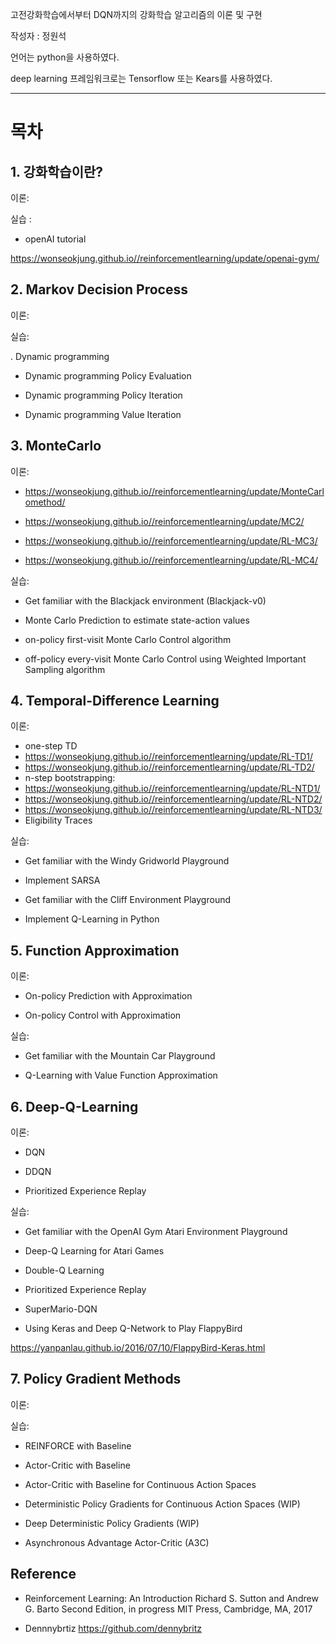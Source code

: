 고전강화학습에서부터 DQN까지의 강화학습 알고리즘의 이론 및 구현

작성자 : 정원석

언어는 python을 사용하였다. 

deep learning 프레임워크로는 Tensorflow 또는  Kears를 사용하였다. 



---

# 목차

## 1. 강화학습이란? 
 
 이론: 
 
 
 실습 : 
 
 
 * openAI tutorial
 
https://wonseokjung.github.io//reinforcementlearning/update/openai-gym/
 

## 2. Markov Decision Process

 이론:
 
 실습:

. Dynamic programming

* Dynamic programming Policy Evaluation

* Dynamic programming Policy Iteration

* Dynamic programming Value Iteration

## 3. MonteCarlo 

 이론:
 * https://wonseokjung.github.io//reinforcementlearning/update/MonteCarlomethod/
 
 * https://wonseokjung.github.io//reinforcementlearning/update/MC2/
 
 * https://wonseokjung.github.io//reinforcementlearning/update/RL-MC3/
 
 * https://wonseokjung.github.io//reinforcementlearning/update/RL-MC4/
 
 
 실습:
 
 * Get familiar with the Blackjack environment (Blackjack-v0)
 
 * Monte Carlo Prediction to estimate state-action values 
 
 * on-policy first-visit Monte Carlo Control algorithm 
 
 * off-policy every-visit Monte Carlo Control using Weighted Important Sampling algorithm 
 

## 4. Temporal-Difference Learning

 이론: 

 * one-step TD
 * https://wonseokjung.github.io//reinforcementlearning/update/RL-TD1/
 * https://wonseokjung.github.io//reinforcementlearning/update/RL-TD2/
 * n-step bootstrapping: 
 * https://wonseokjung.github.io//reinforcementlearning/update/RL-NTD1/
 * https://wonseokjung.github.io//reinforcementlearning/update/RL-NTD2/
 * https://wonseokjung.github.io//reinforcementlearning/update/RL-NTD3/
 * Eligibility Traces
 
 실습:
 
 * Get familiar with the Windy Gridworld Playground
 
 * Implement SARSA 
 
 * Get familiar with the Cliff Environment Playground
 
 * Implement Q-Learning in Python 

## 5. Function Approximation
 
 이론: 
 
 * On-policy Prediction with Approximation
 
 * On-policy Control with Approximation
 
 실습: 
 
 * Get familiar with the Mountain Car Playground
 
 * Q-Learning with Value Function Approximation

## 6. Deep-Q-Learning

 이론:
 
 * DQN 
 
 * DDQN
 
 * Prioritized Experience Replay 
 
 실습:
 
 * Get familiar with the OpenAI Gym Atari Environment Playground
 
 * Deep-Q Learning for Atari Games 
 
 * Double-Q Learning 
 
 * Prioritized Experience Replay 
 
 * SuperMario-DQN
 
 * Using Keras and Deep Q-Network to Play FlappyBird
 
  https://yanpanlau.github.io/2016/07/10/FlappyBird-Keras.html

## 7. Policy Gradient Methods

 이론:
 
 실습:
 
 * REINFORCE with Baseline 
 
 * Actor-Critic with Baseline 
 
 * Actor-Critic with Baseline for Continuous Action Spaces 
 
 * Deterministic Policy Gradients for Continuous Action Spaces (WIP)
 
 * Deep Deterministic Policy Gradients (WIP)
 
 * Asynchronous Advantage Actor-Critic (A3C) 



## Reference 

* Reinforcement Learning: An Introduction Richard S. Sutton and Andrew G. Barto Second Edition, in progress
MIT Press, Cambridge, MA, 2017



* Dennnybrtiz
 https://github.com/dennybritz



































